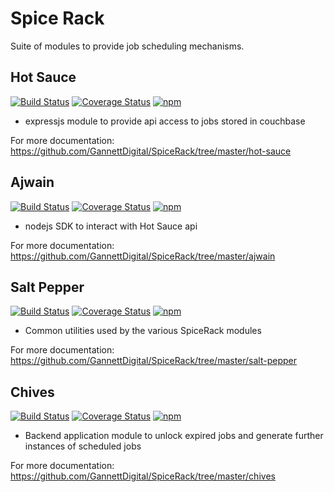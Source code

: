 # Spice Rack
Suite of modules to provide job scheduling mechanisms. 

## Hot Sauce
[![Build Status](https://travis-ci.org/GannettDigital/SpiceRack.svg?branch=master)](https://travis-ci.org/GannettDigital/SpiceRack)
[![Coverage Status](https://coveralls.io/repos/GannettDigital/SpiceRack/badge.svg?branch=master&service=github)](https://coveralls.io/github/GannettDigital/SpiceRack?branch=master)
[![npm](https://img.shields.io/npm/v/hot-sauce.svg)](https://www.npmjs.com/package/hot-sauce)

- expressjs module to provide api access to jobs stored in couchbase

For more documentation: https://github.com/GannettDigital/SpiceRack/tree/master/hot-sauce

## Ajwain
[![Build Status](https://travis-ci.org/GannettDigital/SpiceRack.svg?branch=master)](https://travis-ci.org/GannettDigital/SpiceRack)
[![Coverage Status](https://coveralls.io/repos/GannettDigital/SpiceRack/badge.svg?branch=master&service=github)](https://coveralls.io/github/GannettDigital/SpiceRack?branch=master)
[![npm](https://img.shields.io/npm/v/ajwain.svg)](https://www.npmjs.com/package/ajwain)

- nodejs SDK to interact with Hot Sauce api

For more documentation: https://github.com/GannettDigital/SpiceRack/tree/master/ajwain

## Salt Pepper
[![Build Status](https://travis-ci.org/GannettDigital/SpiceRack.svg?branch=master)](https://travis-ci.org/GannettDigital/SpiceRack)
[![Coverage Status](https://coveralls.io/repos/GannettDigital/SpiceRack/badge.svg?branch=master&service=github)](https://coveralls.io/github/GannettDigital/SpiceRack?branch=master)
[![npm](https://img.shields.io/npm/v/salt-pepper.svg)](https://www.npmjs.com/package/salt-pepper)

- Common utilities used by the various SpiceRack modules

For more documentation: https://github.com/GannettDigital/SpiceRack/tree/master/salt-pepper

## Chives
[![Build Status](https://travis-ci.org/GannettDigital/SpiceRack.svg?branch=master)](https://travis-ci.org/GannettDigital/SpiceRack)
[![Coverage Status](https://coveralls.io/repos/GannettDigital/SpiceRack/badge.svg?branch=master&service=github)](https://coveralls.io/github/GannettDigital/SpiceRack?branch=master)
[![npm](https://img.shields.io/npm/v/chives.svg)](https://www.npmjs.com/package/chives)

- Backend application module to unlock expired jobs and generate further instances of scheduled jobs

For more documentation: https://github.com/GannettDigital/SpiceRack/tree/master/chives
